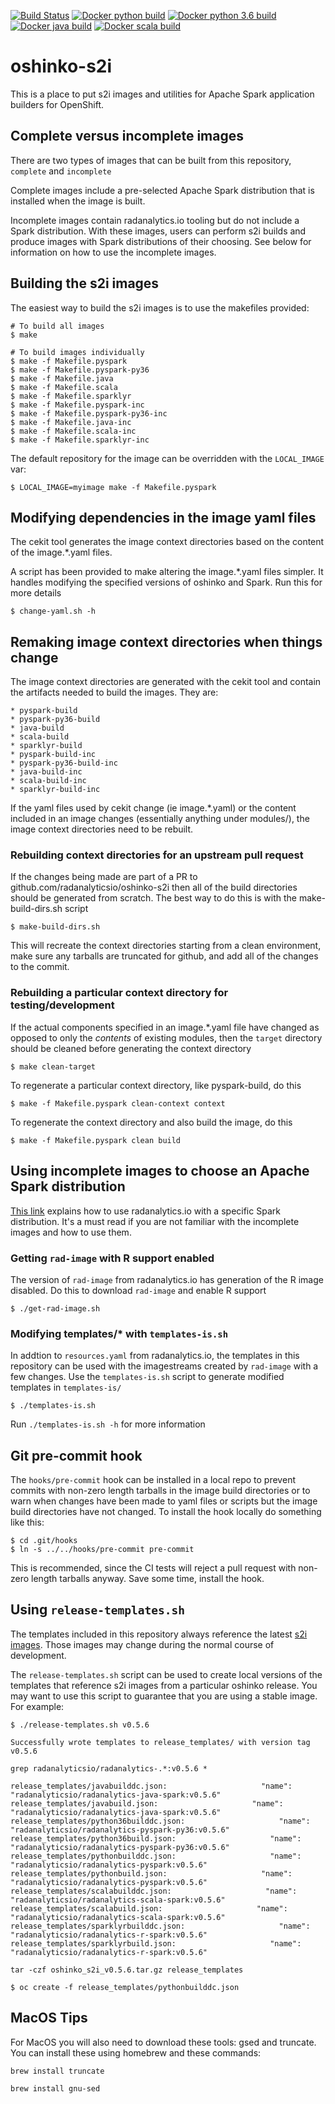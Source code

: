[![Build Status](https://travis-ci.org/radanalyticsio/oshinko-s2i.svg?branch=master)](https://travis-ci.org/radanalyticsio/oshinko-s2i)
[![Docker python build](https://img.shields.io/docker/automated/radanalyticsio/radanalytics-pyspark.svg)](https://hub.docker.com/r/radanalyticsio/radanalytics-pyspark)
[![Docker python 3.6 build](https://img.shields.io/docker/automated/radanalyticsio/radanalytics-pyspark-py36.svg)](https://hub.docker.com/r/radanalyticsio/radanalytics-pyspark-py36)
[![Docker java build](https://img.shields.io/docker/automated/radanalyticsio/radanalytics-java-spark.svg)](https://hub.docker.com/r/radanalyticsio/radanalytics-java-spark)
[![Docker scala build](https://img.shields.io/docker/automated/radanalyticsio/radanalytics-scala-spark.svg)](https://hub.docker.com/r/radanalyticsio/radanalytics-scala-spark)

# oshinko-s2i #
This is a place to put s2i images and utilities for Apache Spark application builders for OpenShift.

## Complete versus incomplete images ##

There are two types of images that can be built from this repository, `complete` and `incomplete`

Complete images include a pre-selected Apache Spark distribution that is installed when the
image is built.

Incomplete images contain radanalytics.io tooling but do not include a Spark distribution. With these
images, users can perform s2i builds and produce images with Spark distributions of
their choosing. See below for information on how to use the incomplete images.

## Building the s2i images ##

The easiest way to build the s2i images is to use the makefiles provided:

    # To build all images
    $ make

    # To build images individually
    $ make -f Makefile.pyspark
    $ make -f Makefile.pyspark-py36
    $ make -f Makefile.java
    $ make -f Makefile.scala
    $ make -f Makefile.sparklyr
    $ make -f Makefile.pyspark-inc
    $ make -f Makefile.pyspark-py36-inc
    $ make -f Makefile.java-inc
    $ make -f Makefile.scala-inc
    $ make -f Makefile.sparklyr-inc

The default repository for the image can be overridden with the `LOCAL_IMAGE` var:

    $ LOCAL_IMAGE=myimage make -f Makefile.pyspark

## Modifying dependencies in the image yaml files

The cekit tool generates the image context directories
based on the content of the image.*.yaml files.

A script has been provided to make altering the image.*.yaml files
simpler. It handles modifying the specified versions of oshinko and Spark.
Run this for more details

    $ change-yaml.sh -h

## Remaking image context directories when things change

The image context directories are generated with the cekit tool and contain
the artifacts needed to build the images. They are:

    * pyspark-build
    * pyspark-py36-build
    * java-build
    * scala-build
    * sparklyr-build
    * pyspark-build-inc
    * pyspark-py36-build-inc
    * java-build-inc
    * scala-build-inc
    * sparklyr-build-inc

If the yaml files used by cekit change (ie image.*.yaml) or the content
included in an image changes (essentially anything under modules/), the
image context directories need to be rebuilt.

### Rebuilding context directories for an upstream pull request

If the changes being made are part of a PR to github.com/radanalyticsio/oshinko-s2i
then all of the build directories should be generated from scratch.
The best way to do this is with the make-build-dirs.sh script

    $ make-build-dirs.sh

This will recreate the context directories starting from a clean environment,
make sure any tarballs are truncated for github, and add all of the changes
to the commit.

### Rebuilding a particular context directory for testing/development

If the actual components specified in an image.*.yaml file have changed
as opposed to only the _contents_ of existing modules, then the `target`
directory should be cleaned before generating the context directory

    $ make clean-target

To regenerate a particular context directory, like pyspark-build, do this

    $ make -f Makefile.pyspark clean-context context

To regenerate the context directory and also build the image, do this

    $ make -f Makefile.pyspark clean build

## Using incomplete images to choose an Apache Spark distribution

[This link](https://radanalytics.io/howdoi/choose-my-spark-distribution) explains how
to use radanalytics.io with a specific Spark distribution. It's a must read if you
are not familiar with the incomplete images and how to use them.

### Getting `rad-image` with R support enabled

The version of `rad-image` from radanalytics.io has generation of the R image
disabled. Do this to download `rad-image` and enable R support

    $ ./get-rad-image.sh

### Modifying templates/* with `templates-is.sh`

In addtion to `resources.yaml` from radanalytics.io, the templates in this repository
can be used with the imagestreams created by `rad-image` with a few changes.
Use the `templates-is.sh` script to generate modified templates in `templates-is/`

    $ ./templates-is.sh

Run `./templates-is.sh -h` for more information

## Git pre-commit hook

The `hooks/pre-commit` hook can be installed in a local repo to
prevent commits with non-zero length tarballs in the image build
directories or to warn when changes have been made to yaml files or
scripts but the image build directories have not changed.
To install the hook locally do something like this:

    $ cd .git/hooks
    $ ln -s ../../hooks/pre-commit pre-commit

This is recommended, since the CI tests will reject a pull request
with non-zero length tarballs anyway. Save some time, install the hook.

## Using `release-templates.sh` ##

The templates included in this repository always reference the latest
[s2i images](https://hub.docker.com/u/radanalyticsio/). Those images may
change during the normal course of development.

The `release-templates.sh` script can be used to create local versions of
the templates that reference s2i images from a particular oshinko release.
You may want to use this script to guarantee that you are using a stable image.
For example:

    $ ./release-templates.sh v0.5.6

    Successfully wrote templates to release_templates/ with version tag v0.5.6

    grep radanalyticsio/radanalytics-.*:v0.5.6 *

    release_templates/javabuilddc.json:                     "name": "radanalyticsio/radanalytics-java-spark:v0.5.6"
    release_templates/javabuild.json:                     "name": "radanalyticsio/radanalytics-java-spark:v0.5.6"
    release_templates/python36builddc.json:                     "name": "radanalyticsio/radanalytics-pyspark-py36:v0.5.6"
    release_templates/python36build.json:                     "name": "radanalyticsio/radanalytics-pyspark-py36:v0.5.6"
    release_templates/pythonbuilddc.json:                     "name": "radanalyticsio/radanalytics-pyspark:v0.5.6"
    release_templates/pythonbuild.json:                     "name": "radanalyticsio/radanalytics-pyspark:v0.5.6"
    release_templates/scalabuilddc.json:                     "name": "radanalyticsio/radanalytics-scala-spark:v0.5.6"
    release_templates/scalabuild.json:                     "name": "radanalyticsio/radanalytics-scala-spark:v0.5.6"
    release_templates/sparklyrbuilddc.json:                     "name": "radanalyticsio/radanalytics-r-spark:v0.5.6"
    release_templates/sparklyrbuild.json:                     "name": "radanalyticsio/radanalytics-r-spark:v0.5.6"

    tar -czf oshinko_s2i_v0.5.6.tar.gz release_templates

    $ oc create -f release_templates/pythonbuilddc.json

## MacOS Tips

For MacOS you will also need to download these tools: gsed and truncate.
You can install these using homebrew and these commands:

```
brew install truncate
```

```
brew install gnu-sed
```
